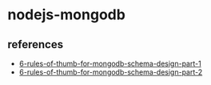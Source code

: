 # nodejs-mongodb

## references

- [6-rules-of-thumb-for-mongodb-schema-design-part-1](https://www.mongodb.com/blog/post/6-rules-of-thumb-for-mongodb-schema-design-part-1)
- [6-rules-of-thumb-for-mongodb-schema-design-part-2](https://www.mongodb.com/blog/post/6-rules-of-thumb-for-mongodb-schema-design-part-2)
